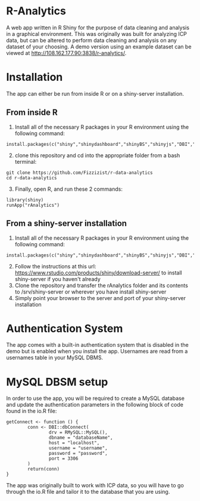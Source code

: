 # R-Analytics
A web app written in R Shiny for the purpose of data cleaning and analysis in a graphical environment. This was originally was built for analyzing ICP data, but can be altered to perform data cleaning and analysis on any dataset of your choosing.
A demo version using an example dataset can be viewed at http://108.162.177.90:3838/r-analytics/.

# Installation
The app can either be run from inside R or on a shiny-server installation.
## From inside R
1. Install all of the necessary R packages in your R environment using the following command:
```
install.packages(c("shiny","shinydashboard","shinyBS","shinyjs","DBI","RMySQL","openssl","anytime","xlsx","dplyr","DT","V8","plotly","ggplot2","crosstalk"))
```
2. clone this repository and cd into the appropriate folder from a bash terminal:
```
git clone https://github.com/Fizzizist/r-data-analytics
cd r-data-analytics
```
3. Finally, open R, and run these 2 commands:
```
library(shiny)
runApp("rAnalytics")
```
## From a shiny-server installation
1. Install all of the necessary R packages in your R environment using the following command:
```
install.packages(c("shiny","shinydashboard","shinyBS","shinyjs","DBI","RMySQL","openssl","anytime","xlsx","dplyr","DT","V8","plotly","ggplot2","crosstalk"))
```
2. Follow the instructions at this url: https://www.rstudio.com/products/shiny/download-server/ to install shiny-server if you haven't already
3. Clone the repository and transfer the rAnalytics folder and its contents to /srv/shiny-server or wherever you have install shiny-server
4. Simply point your browser to the server and port of your shiny-server installation

# Authentication System
The app comes with a built-in authentication system that is disabled in the demo but is enabled when you install the app.
Usernames are read from a usernames table in your MySQL DBMS.

# MySQL DBSM setup
In order to use the app, you will be required to create a MySQL database and update the authentication parameters in the following block of code found in the io.R file:
```
getConnect <- function () {
        conn <- DBI::dbConnect(
                drv = RMySQL::MySQL(),
                dbname = "databaseName",
                host = "localhost",
                username = "username",
                password = "password",
                port = 3306
        )   
        return(conn)
}
```
The app was originally built to work with ICP data, so you will have to go through the io.R file and tailor it to the database that you are using.
